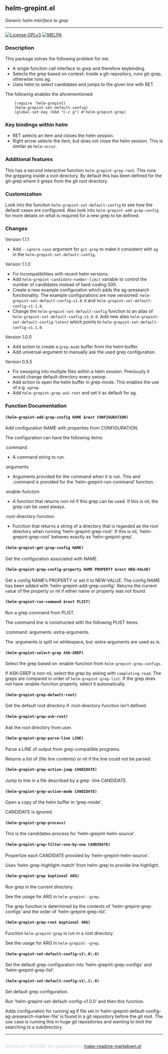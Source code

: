 ## helm-grepint.el
*Generic helm interface to grep*

---
[![License GPLv3](https://img.shields.io/badge/license-GPL_v3-green.svg)](http://www.gnu.org/licenses/gpl-3.0.html)
[![MELPA](https://melpa.org/packages/helm-grepint-badge.svg)](https://melpa.org/#/helm-grepint)

### Description

This package solves the following problem for me:
- A single function call interface to grep and therefore keybinding.
- Selects the grep based on context: Inside a git-repository, runs
  git-grep, otherwise runs ag.
- Uses helm to select candidates and jumps to the given line with RET.

The following enables the aforementioned:

        (require 'helm-grepint)
        (helm-grepint-set-default-config)
        (global-set-key (kbd "C-c g") #'helm-grepint-grep)

### Key bindings within helm

- RET selects an item and closes the helm session.
- Right arrow selects the item, but does not close the helm session.  This
  is similar as `helm-occur`.

### Additional features

This has a second interactive function `helm-grepint-grep-root`.  This runs the
grepping inside a root directory.  By default this has been defined for the
git-grep where it greps from the git root directory.

### Customization

Look into the function `helm-grepint-set-default-config` to see how the default
cases are configured.  Also look into `helm-grepint-add-grep-config` for more
details on what is required for a new grep to be defined.

### Changes

Version 1.1.1

- Add `--ignore-case` argument for `git-grep` to make it consistent with
  `ag` in the `helm-grepint-set-default-config`.

Version 1.1.0

- Fix incompatibilities with recent helm versions.
- Add `helm-grepint-candidate-number-limit` variable to control the number
  of candidates instead of hard-coding 500.
- Create a new example configuration which adds the ag-presearch
  functionality.  The example configurations are now versioned:
  `helm-grepint-set-default-config-v1.0.0` and
  `helm-grepint-set-default-config-v1.1.0`.
- Change the `helm-grepint-set-default-config` function to an alias of
  `helm-grepint-set-default-config-v1.0.0`.  Add new alias
  `helm-grepint-set-default-config-latest` which points to
  `helm-grepint-set-default-config-v1.1.0`.

Version 1.0.0

- Add action to create a `grep-mode` buffer from the helm-buffer.
- Add universal-argument to manually ask the used grep configuration.

Version 0.5.5

- Fix swooping into multiple files within a helm session.  Previously it
  would change default-directory every swoop.
- Add action to open the helm buffer in grep-mode.  This enables the use of
  e.g. `wgrep`.
- Add `helm-grepint-grep-ask-root` and set it as default for ag.

### Function Documentation


#### `(helm-grepint-add-grep-config NAME &rest CONFIGURATION)`

Add configuration NAME with properties from CONFIGURATION.

The configuration can have the following items:

:command
 - A command string to run.

:arguments
 - Arguments provided for the command when it is run.  This
   and :command is provided for the ‘helm-grepint-run-command’ function.

:enable-function
 - A function that returns non-nil if this grep can be used.  If
   this is nil, the grep can be used always.

:root-directory-function
 - Function that returns a string of a directory that is regarded
   as the root directory when running ‘helm-grepint-grep-root’.  If
   this is nil, ‘helm-grepint-grep-root’ behaves exactly as ‘helm-grepint-grep’.

#### `(helm-grepint-get-grep-config NAME)`

Get the configuration associated with NAME.

#### `(helm-grepint-grep-config-property NAME PROPERTY &rest NEW-VALUE)`

Get a config NAME’s PROPERTY or set it to NEW-VALUE.
The config NAME has been added with ‘helm-grepint-add-grep-config’.
Returns the current value of the property or nil if either name
or property was not found.

#### `(helm-grepint-run-command &rest PLIST)`

Run a grep command from PLIST.

The command line is constructed with the following PLIST items:

:command :arguments :extra-arguments.

The :arguments is split on whitespace, but :extra-arguments are
used as is.

#### `(helm-grepint-select-grep ASK-GREP)`

Select the grep based on :enable-function from `helm-grepint-grep-configs`.

If ASK-GREP is non-nil, select the grep by asking with
`completing-read`.  The greps are compared in order of
`helm-grepint-grep-list`.  If the grep does not
have :enable-function property, select it automatically.

#### `(helm-grepint-grep-default-root)`

Get the default root directory if :root-directory-function isn’t defined.

#### `(helm-grepint-grep-ask-root)`

Ask the root directory from user.

#### `(helm-grepint-grep-parse-line LINE)`

Parse a LINE of output from grep-compatible programs.

Returns a list of (file line contents) or nil if the line could not be parsed.

#### `(helm-grepint-grep-action-jump CANDIDATE)`

Jump to line in a file described by a grep -line CANDIDATE.

#### `(helm-grepint-grep-action-mode CANDIDATE)`

Open a copy of the helm buffer in ‘grep-mode’.

CANDIDATE is ignored.

#### `(helm-grepint-grep-process)`

This is the candidates-process for ‘helm-grepint-helm-source’.

#### `(helm-grepint-grep-filter-one-by-one CANDIDATE)`

Propertize each CANDIDATE provided by ‘helm-grepint-helm-source’.

Uses ‘helm-grep-highlight-match’ from helm-grep to provide line highlight.

#### `(helm-grepint-grep &optional ARG)`

Run grep in the current directory.

See the usage for ARG in `helm-grepint--grep`.

The grep function is determined by the contents of
‘helm-grepint-grep-configs’ and the order of ‘helm-grepint-grep-list’.

#### `(helm-grepint-grep-root &optional ARG)`

Function `helm-grepint-grep` is run in a root directory.

See the usage for ARG in `helm-grepint--grep`.

#### `(helm-grepint-set-default-config-v1\.0\.0)`

Set the default grep configuration into ‘helm-grepint-grep-configs’ and ‘helm-grepint-grep-list’.

#### `(helm-grepint-set-default-config-v1\.1\.0)`

Set default grep configuration.

Run ‘helm-grepint-set-default-config-v1.0.0’ and then this function.

Adds configuration for running ag if file set in
‘helm-grepint-default-config-ag-presearch-marker-file’ is found
in a git repository before the git root.  The use case is running
this in huge git repositories and wanting to limit the searching
to a subdirectory.

-----
<div style="padding-top:15px;color: #d0d0d0;">
Markdown README file generated by
<a href="https://github.com/mgalgs/make-readme-markdown">make-readme-markdown.el</a>
</div>
